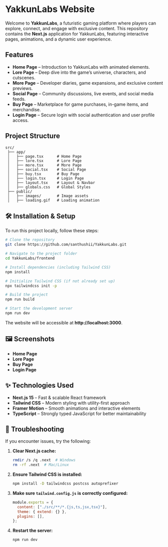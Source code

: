 # YakkunLabs Website

Welcome to **YakkunLabs**, a futuristic gaming platform where players can explore, connect, and engage with exclusive content. This repository contains the **Next.js** application for YakkunLabs, featuring interactive pages, animations, and a dynamic user experience.

##  Features
- **Home Page** – Introduction to YakkunLabs with animated elements.
- **Lore Page** – Deep dive into the game’s universe, characters, and cutscenes.
- **More Page** – Developer diaries, game expansions, and exclusive content previews.
- **Social Page** – Community discussions, live events, and social media feeds.
- **Buy Page** – Marketplace for game purchases, in-game items, and merchandise.
- **Login Page** – Secure login with social authentication and user profile access.

##  Project Structure
```
src/
 ├── app/
 │   ├── page.tsx      # Home Page
 │   ├── lore.tsx      # Lore Page
 │   ├── more.tsx      # More Page
 │   ├── social.tsx    # Social Page
 │   ├── buy.tsx       # Buy Page
 │   ├── login.tsx     # Login Page
 │   ├── layout.tsx    # Layout & Navbar
 │   ├── globals.css   # Global Styles
 ├── public/
 │   ├── images/       # Image assets
 │   ├── loading.gif   # Loading animation
```

## 🛠 Installation & Setup
To run this project locally, follow these steps:

```sh
# Clone the repository
git clone https://github.com/santhushii/YakkunLabs.git

# Navigate to the project folder
cd YakkunLabs/frontend

# Install dependencies (including Tailwind CSS)
npm install

# Initialize Tailwind CSS (if not already set up)
npx tailwindcss init -p

# Build the project
npm run build

# Start the development server
npm run dev
```

The website will be accessible at **http://localhost:3000**.

## 🖼 Screenshots
- **Home Page**
- **Lore Page**
- **Buy Page**
- **Login Page**

## ✨ Technologies Used
- **Next.js 15** – Fast & scalable React framework
- **Tailwind CSS** – Modern styling with utility-first approach
- **Framer Motion** – Smooth animations and interactive elements
- **TypeScript** – Strongly typed JavaScript for better maintainability

## 🔧 Troubleshooting
If you encounter issues, try the following:
1. **Clear Next.js cache:**
   ```sh
   rmdir /s /q .next  # Windows
   rm -rf .next  # Mac/Linux
   ```
2. **Ensure Tailwind CSS is installed:**
   ```sh
   npm install -D tailwindcss postcss autoprefixer
   ```
3. **Make sure `tailwind.config.js` is correctly configured:**
   ```js
   module.exports = {
     content: ["./src/**/*.{js,ts,jsx,tsx}"],
     theme: { extend: {} },
     plugins: [],
   };
   ```
4. **Restart the server:**
   ```sh
   npm run dev
   ```


